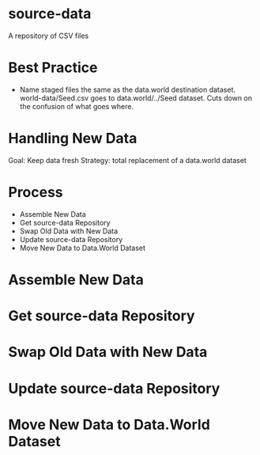 # source-data
A repository of CSV files

# Best Practice
* Name staged files the same as the data.world destination dataset. world-data/Seed.csv goes to data.world/../Seed dataset. Cuts down on the confusion of what goes where.

# Handling New Data
Goal: Keep data fresh
Strategy: total replacement of a data.world dataset

# Process
* Assemble New Data
* Get source-data Repository
* Swap Old Data with New Data
* Update source-data Repository
* Move New Data to Data.World Dataset

# Assemble New Data

# Get source-data Repository

# Swap Old Data with New Data

# Update source-data Repository

# Move New Data to Data.World Dataset
